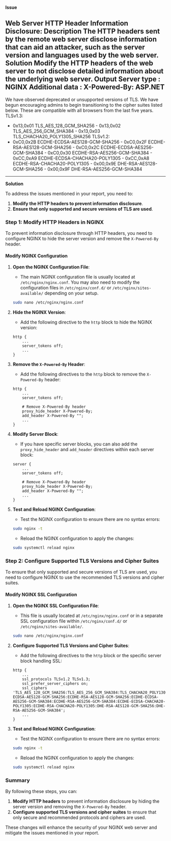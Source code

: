 
**Issue**

Web Server HTTP Header Information Disclosure:
Description
The HTTP headers sent by the remote web server disclose information that can aid an attacker, such as the server version and languages used by the web server.
Solution
Modify the HTTP headers of the web server to not disclose detailed information about the underlying web server.
Output
Server type : NGINX
Additional data : X-Powered-By: ASP.NET
-----------------------------------------------------------------------------------------------------------------------------------------------------------------------------------------------------------------------------

We have observed deprecated or unsupported versions of TLS. We have begun encouraging admins to begin transitioning to the cipher suites listed below. These are compatible with all browsers from the last five years.
TLSv1.3:
- 0x13,0x01 TLS_AES_128_GCM_SHA256 - 0x13,0x02 TLS_AES_256_GCM_SHA384 - 0x13,0x03 TLS_CHACHA20_POLY1305_SHA256
TLSv1.2:
- 0xC0,0x2B ECDHE-ECDSA-AES128-GCM-SHA256 - 0xC0,0x2F ECDHE-RSA-AES128-GCM-SHA256 - 0xC0,0x2C ECDHE-ECDSA-AES256-GCM-SHA384 - 0xC0,0x30 ECDHE-RSA-AES256-GCM-SHA384 - 0xCC,0xA9 ECDHE-ECDSA-CHACHA20-POLY1305 - 0xCC,0xA8 ECDHE-RSA-CHACHA20-POLY1305 - 0x00,0x9E DHE-RSA-AES128-GCM-SHA256 - 0x00,0x9F DHE-RSA-AES256-GCM-SHA384
-----------------------------------------------------------------------------------------------------------------------------------------------------------------------------------------------------------------------------


**Solution**


To address the issues mentioned in your report, you need to:

1. **Modify the HTTP headers to prevent information disclosure**.
2. **Ensure that only supported and secure versions of TLS are used**.

### Step 1: Modify HTTP Headers in NGINX

To prevent information disclosure through HTTP headers, you need to configure NGINX to hide the server version and remove the `X-Powered-By` header.

#### Modify NGINX Configuration

1. **Open the NGINX Configuration File**:
   - The main NGINX configuration file is usually located at `/etc/nginx/nginx.conf`. You may also need to modify the configuration files in `/etc/nginx/conf.d/` or `/etc/nginx/sites-available/` depending on your setup.

   ```sh
   sudo nano /etc/nginx/nginx.conf
   ```

2. **Hide the NGINX Version**:
   - Add the following directive to the `http` block to hide the NGINX version:

   ```nginx
   http {
       ...
       server_tokens off;
       ...
   }
   ```

3. **Remove the `X-Powered-By` Header**:
   - Add the following directives to the `http` block to remove the `X-Powered-By` header:

   ```nginx
   http {
       ...
       server_tokens off;

       # Remove X-Powered-By header
       proxy_hide_header X-Powered-By;
       add_header X-Powered-By "";
       ...
   }
   ```

4. **Modify Server Block**:
   - If you have specific server blocks, you can also add the `proxy_hide_header` and `add_header` directives within each server block:

   ```nginx
   server {
       ...
       server_tokens off;

       # Remove X-Powered-By header
       proxy_hide_header X-Powered-By;
       add_header X-Powered-By "";
       ...
   }
   ```

5. **Test and Reload NGINX Configuration**:
   - Test the NGINX configuration to ensure there are no syntax errors:

   ```sh
   sudo nginx -t
   ```

   - Reload the NGINX configuration to apply the changes:

   ```sh
   sudo systemctl reload nginx
   ```

### Step 2: Configure Supported TLS Versions and Cipher Suites

To ensure that only supported and secure versions of TLS are used, you need to configure NGINX to use the recommended TLS versions and cipher suites.

#### Modify NGINX SSL Configuration

1. **Open the NGINX SSL Configuration File**:
   - This file is usually located at `/etc/nginx/nginx.conf` or in a separate SSL configuration file within `/etc/nginx/conf.d/` or `/etc/nginx/sites-available/`.

   ```sh
   sudo nano /etc/nginx/nginx.conf
   ```

2. **Configure Supported TLS Versions and Cipher Suites**:
   - Add the following directives to the `http` block or the specific server block handling SSL:

   ```nginx
   http {
       ...
       ssl_protocols TLSv1.2 TLSv1.3;
       ssl_prefer_server_ciphers on;
       ssl_ciphers 'TLS_AES_128_GCM_SHA256:TLS_AES_256_GCM_SHA384:TLS_CHACHA20_POLY1305_SHA256:ECDHE-ECDSA-AES128-GCM-SHA256:ECDHE-RSA-AES128-GCM-SHA256:ECDHE-ECDSA-AES256-GCM-SHA384:ECDHE-RSA-AES256-GCM-SHA384:ECDHE-ECDSA-CHACHA20-POLY1305:ECDHE-RSA-CHACHA20-POLY1305:DHE-RSA-AES128-GCM-SHA256:DHE-RSA-AES256-GCM-SHA384';
       ...
   }
   ```

3. **Test and Reload NGINX Configuration**:
   - Test the NGINX configuration to ensure there are no syntax errors:

   ```sh
   sudo nginx -t
   ```

   - Reload the NGINX configuration to apply the changes:

   ```sh
   sudo systemctl reload nginx
   ```

### Summary

By following these steps, you can:

1. **Modify HTTP headers** to prevent information disclosure by hiding the server version and removing the `X-Powered-By` header.
2. **Configure supported TLS versions and cipher suites** to ensure that only secure and recommended protocols and ciphers are used.

These changes will enhance the security of your NGINX web server and mitigate the issues mentioned in your report.


